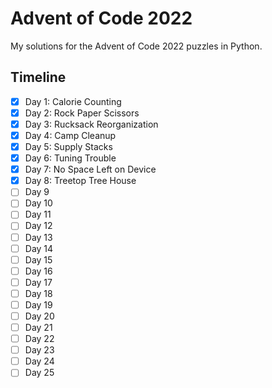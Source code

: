 # Advent of Code 2022
My solutions for the Advent of Code 2022 puzzles in Python.

## Timeline
 - [x] Day 1: Calorie Counting
 - [x] Day 2: Rock Paper Scissors
 - [x] Day 3: Rucksack Reorganization
 - [x] Day 4: Camp Cleanup
 - [x] Day 5: Supply Stacks
 - [x] Day 6: Tuning Trouble
 - [x] Day 7: No Space Left on Device
 - [x] Day 8: Treetop Tree House
 - [ ] Day 9
 - [ ] Day 10
 - [ ] Day 11
 - [ ] Day 12
 - [ ] Day 13
 - [ ] Day 14
 - [ ] Day 15
 - [ ] Day 16
 - [ ] Day 17
 - [ ] Day 18
 - [ ] Day 19
 - [ ] Day 20
 - [ ] Day 21
 - [ ] Day 22
 - [ ] Day 23
 - [ ] Day 24
 - [ ] Day 25

